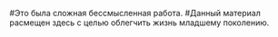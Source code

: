 #Это была сложная бессмысленная работа.
#Данный материал расмещен здесь с целью облегчить жизнь младшему поколению.
